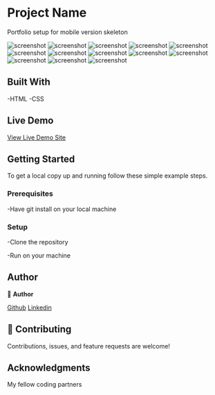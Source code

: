 
# Project Name
 Portfolio setup for mobile version skeleton

 ![screenshot](./screenshots/screen.png)
 ![screenshot](./screenshots/screen2.png)
 ![screenshot](./screenshots/screen3.png)
 ![screenshot](./screenshots/screen4.png)
 ![screenshot](./screenshots/screen5.png)
 ![screenshot](./screenshots/screen6.png)
 ![screenshot](./screenshots/desktop1.png)
 ![screenshot](./screenshots/desktop2.png)
 ![screenshot](./screenshots/desktop3.png)
 ![screenshot](./screenshots/desktop4.png)
 ![screenshot](./screenshots/desktop5.png)
 ![screenshot](./screenshots/desktop6.png)
 ![screenshot](./screenshots/desktop7.png)
## Built With

-HTML
-CSS

## Live Demo

[View Live Demo Site](https://gbengacode.github.io/Setup-mobile-version-porfolio/)



## Getting Started


To get a local copy up and running follow these simple example steps.

### Prerequisites

-Have git install on your local machine

### Setup

-Clone the repository 

-Run on your machine


## Author
👤 **Author**

[Github](https://github.com/gbengacode)
[Linkedin](https://www.linkedin.com/in/emmanuel-gbenga/)


## 🤝 Contributing

Contributions, issues, and feature requests are welcome!



## Acknowledgments

My fellow coding partners
